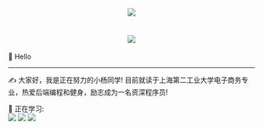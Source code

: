 <h1 align="center">
  <a href="https://sunguoqi.com/">
    <img src="https://readme-typing-svg.herokuapp.com/?lines=console.log(%22Hello%2C%20World!%22);小杨同学今天也要继续努力呀!&center=true&size=27">
  </a>
</h1>


<h1 align="center">
  <img src="https://yz-typora-img.oss-cn-shanghai.aliyuncs.com/img/GitHubBanner.gif" />
</h1>

🙋 Hello
<hr>

✍️  大家好，我是正在努力的小杨同学! 目前就读于上海第二工业大学电子商务专业，热爱后端编程和健身，励志成为一名资深程序员!


💪 正在学习:
<br>
<span >
	<img  src="[https://img.shields.io/badge/-HTML5-E34F26?style=flat-square&logo=html5&logoColor=white](https://camo.githubusercontent.com/2e2241112628f02b6133d06380981d22ef77a4a54ae68d52a84a100dd2b6e11d/68747470733a2f2f696d672e736869656c64732e696f2f62616467652f2d6a6176612d79656c6c6f773f7374796c653d666c61742d737175617265266c6f676f3d6a617661)" />
	<img  src="https://img.shields.io/badge/-CSS3-1572B6?style=flat-square&logo=css3" />
	<img  src="https://img.shields.io/badge/-JavaScript-oringe?style=flat-square&logo=javascript" />
</span>
